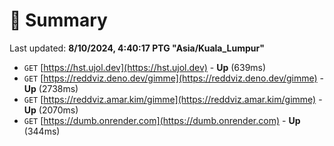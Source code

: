 # 📖 Summary
Last updated: **8/10/2024, 4:40:17 PTG "Asia/Kuala_Lumpur"**

- `GET` [https://hst.ujol.dev](https://hst.ujol.dev) - **Up** (639ms)
- `GET` [https://reddviz.deno.dev/gimme](https://reddviz.deno.dev/gimme) - **Up** (2738ms)
- `GET` [https://reddviz.amar.kim/gimme](https://reddviz.amar.kim/gimme) - **Up** (2070ms)
- `GET` [https://dumb.onrender.com](https://dumb.onrender.com) - **Up** (344ms)

